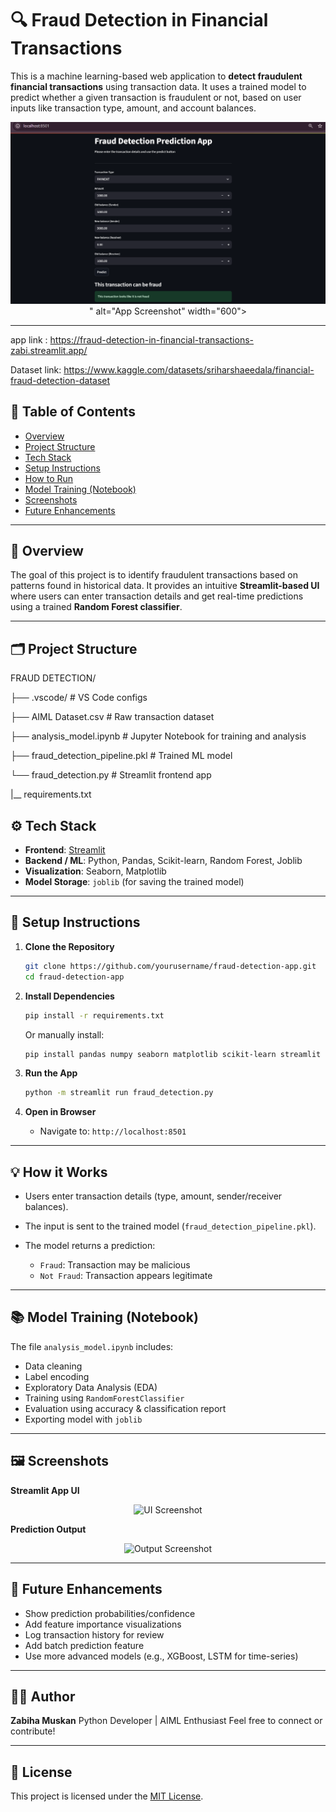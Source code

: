 # 🔍 Fraud Detection in Financial Transactions

This is a machine learning-based web application to **detect fraudulent financial transactions** using transaction data. It uses a trained model to predict whether a given transaction is fraudulent or not, based on user inputs like transaction type, amount, and account balances.

<p align="center">
  <img src="AppLook.png" />
" alt="App Screenshot" width="600">
</p>

---
app link : https://fraud-detection-in-financial-transactions-zabi.streamlit.app/

Dataset link: https://www.kaggle.com/datasets/sriharshaeedala/financial-fraud-detection-dataset
## 📌 Table of Contents

- [Overview](#overview)
- [Project Structure](#project-structure)
- [Tech Stack](#tech-stack)
- [Setup Instructions](#setup-instructions)
- [How to Run](#how-to-run)
- [Model Training (Notebook)](#model-training-notebook)
- [Screenshots](#screenshots)
- [Future Enhancements](#future-enhancements)

---

## 🧾 Overview

The goal of this project is to identify fraudulent transactions based on patterns found in historical data. It provides an intuitive **Streamlit-based UI** where users can enter transaction details and get real-time predictions using a trained **Random Forest classifier**.

---

## 🗂️ Project Structure

FRAUD DETECTION/

├── .vscode/                         # VS Code configs

├── AIML Dataset.csv                # Raw transaction dataset

├── analysis_model.ipynb            # Jupyter Notebook for training and analysis

├── fraud_detection_pipeline.pkl    # Trained ML model

└── fraud_detection.py              # Streamlit frontend app

|__ requirements.txt

## ⚙️ Tech Stack

* **Frontend**: [Streamlit](https://streamlit.io/)
* **Backend / ML**: Python, Pandas, Scikit-learn, Random Forest, Joblib
* **Visualization**: Seaborn, Matplotlib
* **Model Storage**: `joblib` (for saving the trained model)

---

## 🚀 Setup Instructions

1. **Clone the Repository**

   ```bash
   git clone https://github.com/yourusername/fraud-detection-app.git
   cd fraud-detection-app

2. **Install Dependencies**

   ```bash
   pip install -r requirements.txt
   ```

   Or manually install:

   ```bash
   pip install pandas numpy seaborn matplotlib scikit-learn streamlit joblib
   ```

3. **Run the App**

   ```bash
   python -m streamlit run fraud_detection.py
   ```

4. **Open in Browser**

   * Navigate to: `http://localhost:8501`

---

## 💡 How it Works

* Users enter transaction details (type, amount, sender/receiver balances).
* The input is sent to the trained model (`fraud_detection_pipeline.pkl`).
* The model returns a prediction:

  * `Fraud`: Transaction may be malicious
  * `Not Fraud`: Transaction appears legitimate

---

## 📚 Model Training (Notebook)

The file `analysis_model.ipynb` includes:

* Data cleaning
* Label encoding
* Exploratory Data Analysis (EDA)
* Training using `RandomForestClassifier`
* Evaluation using accuracy & classification report
* Exporting model with `joblib`

---

## 🖼️ Screenshots

**Streamlit App UI**

<p align="center">
  <img src="screenshots/streamlit_ui.png" alt="UI Screenshot" width="600">
</p>

**Prediction Output**

<p align="center">
  <img src="screenshots/streamlit_output.png" alt="Output Screenshot" width="600">
</p>

---

## 🔮 Future Enhancements

* Show prediction probabilities/confidence
* Add feature importance visualizations
* Log transaction history for review
* Add batch prediction feature
* Use more advanced models (e.g., XGBoost, LSTM for time-series)

---

## 👨‍💻 Author

**Zabiha Muskan**
Python Developer | AIML Enthusiast
Feel free to connect or contribute!

---

## 📄 License

This project is licensed under the [MIT License](LICENSE).

````



